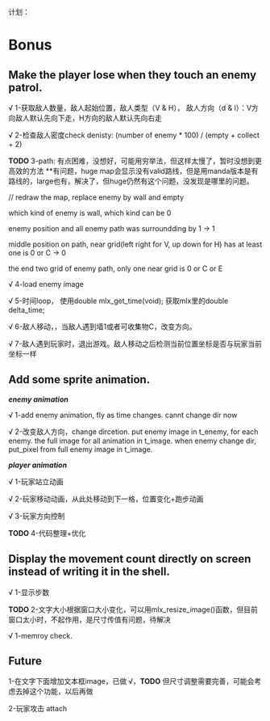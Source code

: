 计划：

# Bonus

## Make the player lose when they touch an enemy patrol.

√ 1-获取敌人数量，敌人起始位置，敌人类型（V & H）， 敌人方向（d & l）：V方向敌人默认先向下走，H方向的敌人默认先向右走

√ 2-检查敌人密度check denisty: (number of enemy * 100) / (empty + collect + 2)

**TODO** 3-path: 有点困难，没想好，可能用穷举法，但这样太慢了，暂时没想到更高效的方法 **有问题，huge map会显示没有valid路线，但是用manda版本是有路线的，large也有，解决了，但huge仍然有这个问题，没发现是哪里的问题。

// redraw the map, replace enemy by wall and empty

which kind of enemy is wall, which kind can be 0

enemy position and all enemy path was surroundding by 1 -> 1

middle position on path, near grid(left right for V, up down for H) has at least one is 0 or C -> 0

the end two grid of enemy path, only one near grid is 0 or C or E

√ 4-load enemy image

√ 5-时间loop， 使用double mlx_get_time(void); 获取mlx里的double	delta_time;

√ 6-敌人移动，，当敌人遇到墙1或者可收集物C，改变方向。

√ 7-敌人遇到玩家时，退出游戏。敌人移动之后检测当前位置坐标是否与玩家当前坐标一样

## Add some sprite animation.

_**enemy animation**_

√ 1-add enemy animation, fly as time changes. cannt change dir now

√ 2-改变敌人方向，change dircetion. put enemy image in t_enemy, for each enemy. the full image for all animation in t_image. when enemy change dir, put_pixel from full enemy image in t_image.

_**player animation**_

√ 1-玩家站立动画

√ 2-玩家移动动画，从此处移动到下一格，位置变化+跑步动画

√ 3-玩家方向控制

**TODO** 4-代码整理+优化

## Display the movement count directly on screen instead of writing it in the shell.

√ 1-显示步数

**TODO** 2-文字大小根据窗口大小变化，可以用mlx_resize_image()函数，但目前窗口太小时，不起作用，是尺寸传值有问题，待解决

√ 1-memroy check. 

## Future

1-在文字下面增加文本框image，已做 √，**TODO** 但尺寸调整需要完善，可能会考虑去掉这个功能，以后再做

2-玩家攻击 attach
